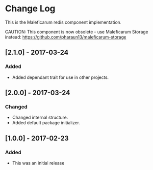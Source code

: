 # Change Log
This is the Maleficarum redis component implementation. 

CAUTION: This component is now obsolete - use Maleficarum Storage instead: https://github.com/pharaun13/maleficarum-storage

## [2.1.0] - 2017-03-24
### Added
- Added dependant trait for use in other projects.

## [2.0.0] - 2017-03-24
### Changed
- Changed internal structure.
- Added default package initializer.

## [1.0.0] - 2017-02-23
### Added
- This was an initial release
